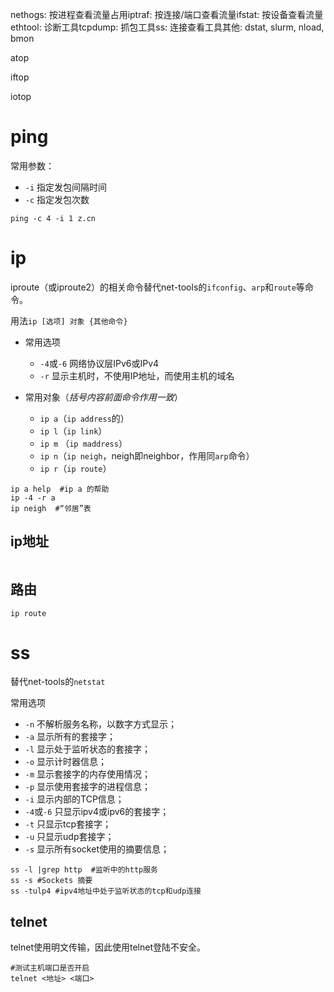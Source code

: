 nethogs: 按进程查看流量占用iptraf: 按连接/端口查看流量ifstat: 按设备查看流量ethtool: 诊断工具tcpdump: 抓包工具ss: 连接查看工具其他: dstat, slurm, nload, bmon

atop

iftop

iotop

# ping

常用参数：

- `-i`  指定发包间隔时间
- `-c`  指定发包次数

```shell
ping -c 4 -i 1 z.cn
```

# ip

iproute（或iproute2）的相关命令替代net-tools的`ifconfig`、`arp`和`route`等命令。

用法`ip [选项] 对象 {其他命令}`

- 常用选项
  - `-4`或`-6`  网络协议层IPv6或IPv4
  - `-r`  显示主机时，不使用IP地址，而使用主机的域名

- 常用对象（*括号内容前面命令作用一致*）
  - `ip a`（`ip address`的）
  - `ip l`（`ip link`）
  - `ip m`  （`ip maddress`）
  - `ip n`（`ip neigh`，neigh即neighbor，作用同`arp`命令）
  - `ip r`（`ip route`）

```shell
ip a help  #ip a 的帮助
ip -4 -r a
ip neigh  #“邻居”表
```

## ip地址

```shell

```

## 路由

```shell
ip route

```

# ss

替代net-tools的`netstat`

常用选项

- `-n`  不解析服务名称，以数字方式显示；
- `-a`  显示所有的套接字；
- `-l`  显示处于监听状态的套接字；
- `-o`  显示计时器信息；
- `-m`  显示套接字的内存使用情况；
- `-p`  显示使用套接字的进程信息；
- `-i`  显示内部的TCP信息；
- `-4`或`-6` 只显示ipv4或ipv6的套接字；
- `-t`  只显示tcp套接字；
- `-u`  只显示udp套接字；
- `-s`  显示所有socket使用的摘要信息；

```shell
ss -l |grep http  #监听中的http服务
ss -s #Sockets 摘要
ss -tulp4 #ipv4地址中处于监听状态的tcp和udp连接
```

## telnet

telnet使用明文传输，因此使用telnet登陆不安全。

```shell
#测试主机端口是否开启
telnet <地址> <端口>
```

